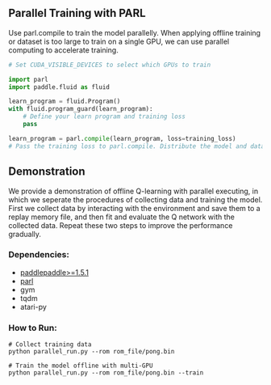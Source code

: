 ## Parallel Training with PARL

Use parl.compile to train the model parallelly. When applying offline training or dataset is too large to train on a single GPU, we can use parallel computing to accelerate training.
```python
# Set CUDA_VISIBLE_DEVICES to select which GPUs to train 

import parl
import paddle.fluid as fluid

learn_program = fluid.Program()
with fluid.program_guard(learn_program):
    # Define your learn program and training loss
    pass

learn_program = parl.compile(learn_program, loss=training_loss)  
# Pass the training loss to parl.compile. Distribute the model and data to GPUs.
```

## Demonstration

We provide a demonstration of offline Q-learning with parallel executing, in which we seperate the procedures of collecting data and training the model. First we collect data by interacting with the environment and save them to a replay memory file, and then fit and evaluate the Q network with the collected data. Repeat these two steps to improve the performance gradually.

### Dependencies:
+ [paddlepaddle>=1.5.1](https://github.com/PaddlePaddle/Paddle)
+ [parl](https://github.com/PaddlePaddle/PARL)
+ gym
+ tqdm
+ atari-py

### How to Run:
```shell
# Collect training data
python parallel_run.py --rom rom_file/pong.bin

# Train the model offline with multi-GPU
python parallel_run.py --rom rom_file/pong.bin --train
```
